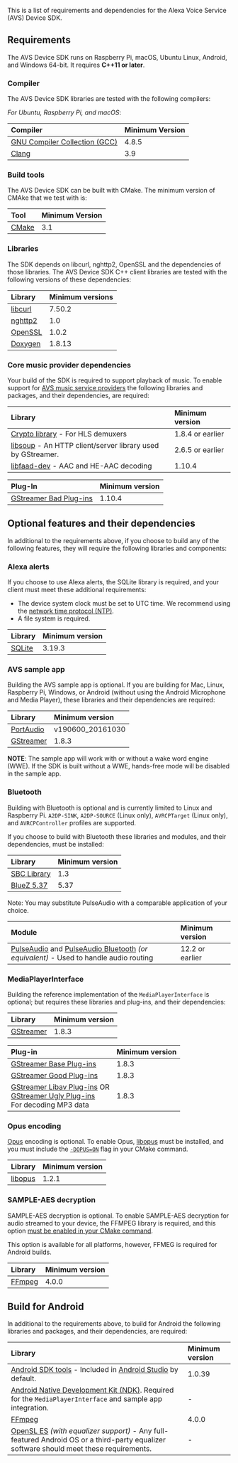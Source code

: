 This is a list of requirements and dependencies for the Alexa Voice Service (AVS) Device SDK.  

## Requirements

The AVS Device SDK runs on Raspberry Pi, macOS, Ubuntu Linux, Android, and Windows 64-bit. It requires **C++11 or later**.

### Compiler

The AVS Device SDK libraries are tested with the following compilers:

*For Ubuntu, Raspberry Pi, and macOS*:

| Compiler | Minimum Version     |
| :------------- | :------------- |
| [GNU Compiler Collection (GCC)](https://gcc.gnu.org/)     | 4.8.5 |
| [Clang](http://clang.llvm.org/get_started.html)     | 3.9  |

### Build tools

The AVS Device SDK can be built with CMake. The minimum version of CMAke that we test with is:

| Tool | Minimum Version    |
| :------------- | :------------- |
| [CMake](https://cmake.org/download/)       | 3.1|

### Libraries

The SDK depends on libcurl, nghttp2, OpenSSL and the dependencies of those libraries. The AVS Device SDK C++ client libraries are tested with the following versions of these dependencies:

| Library     | Minimum versions    |
| :------------- | :------------- |
| [libcurl](https://curl.haxx.se/download.html)      | 7.50.2       |
| [nghttp2](https://github.com/nghttp2/nghttp2)      | 1.0       |
| [OpenSSL](https://www.openssl.org/source/) | 1.0.2       |
| [Doxygen](http://www.stack.nl/~dimitri/doxygen/download.html)      | 1.8.13       |

### Core music provider dependencies  

Your build of the SDK is required to support playback of music. To enable support for [AVS music service providers](https://developer.amazon.com/docs/alexa-voice-service/music-service-providers.html) the following libraries and packages, and their dependencies, are required:

| Library     | Minimum version    |
| :------------- | :------------- |
| [Crypto library](https://gnupg.org/software/libgcrypt/index.html) - For HLS demuxers | 1.8.4 or earlier     |
| [libsoup](https://wiki.gnome.org/Projects/libsoup) - An HTTP client/server library used by GStreamer. | 2.6.5 or earlier       |
| [libfaad-dev](https://github.com/dsvensson/faad2) - AAC and HE-AAC decoding | 1.10.4       |

| Plug-In     | Minimum version    |
| :------------- | :------------- |
| [GStreamer Bad Plug-ins](https://gstreamer.freedesktop.org/releases/gst-plugins-bad/1.10.4.html) | 1.10.4       |

## Optional features and their dependencies

In additional to the requirements above, if you choose to build any of the following features, they will require the following libraries and components:

### Alexa alerts

If you choose to use Alexa alerts, the SQLite library is required, and your client must meet these additional requirements:

* The device system clock must be set to UTC time. We recommend using the [network time protocol (NTP)](http://support.ntp.org/bin/view/Main/WebHome).
* A file system is required.

| Library     | Minimum version    |
| :------------- | :------------- |
| [SQLite](ttps://www.sqlite.org/download.html) | 3.19.3       |

### AVS sample app

Building the AVS sample app is optional. If you are building for Mac, Linux, Raspberry Pi, Windows, or Android (without using the Android Microphone and Media Player), these libraries and their dependencies are required:

| Library     | Minimum version    |
| :------------- | :------------- |
| [PortAudio](https://www.sqlite.org/download.html) | v190600_20161030       |
| [GStreamer](https://gstreamer.freedesktop.org/releases/1.8/) | 1.8.3       |

**NOTE**: The sample app will work with or without a wake word engine (WWE). If the SDK is built without a WWE, hands-free mode will be disabled in the sample app.

### Bluetooth

Building with Bluetooth is optional and is currently limited to Linux and Raspberry Pi. `A2DP-SINK`, `A2DP-SOURCE` (Linux only), `AVRCPTarget` (Linux only), and `AVRCPController` profiles are supported.

If you choose to build with Bluetooth these libraries and modules, and their dependencies, must be installed:

| Library     | Minimum version    |
| :------------- | :------------- |
| [SBC Library](https://git.kernel.org/pub/scm/bluetooth/sbc.git/tree/) |   1.3     |
| [BlueZ 5.37](http://www.bluez.org/download/) |   5.37     |

Note: You may substitute PulseAudio with a comparable application of your choice.

| Module     | Minimum version    |
| :------------- | :------------- |
| [PulseAudio](https://www.freedesktop.org/wiki/Software/PulseAudio/) and [PulseAudio Bluetooth](https://www.freedesktop.org/wiki/Software/PulseAudio/Documentation/User/Bluetooth/) *(or equivalent)* - Used to handle audio routing |   12.2 or earlier     |

### MediaPlayerInterface

Building the reference implementation of the `MediaPlayerInterface` is optional; but requires these libraries and plug-ins, and their dependencies:

| Library     | Minimum version    |
| :------------- | :------------- |
| [GStreamer](https://gstreamer.freedesktop.org/releases/1.8/) | 1.8.3       |

| Plug-in     | Minimum version    |
| :------------- | :------------- |
| [GStreamer Base Plug-ins](https://gstreamer.freedesktop.org/releases/gst-plugins-base/1.8.3.html) | 1.8.3       |
| [GStreamer Good Plug-ins](https://gstreamer.freedesktop.org/releases/gst-plugins-good/1.8.3.html) | 1.8.3       |
| [GStreamer Libav Plug-ins](https://gstreamer.freedesktop.org/releases/gst-plugins-good/1.8.3.html) OR <Br> [GStreamer Ugly Plug-ins](https://gstreamer.freedesktop.org/releases/gst-plugins-ugly/1.8.3.html) <br>For decoding MP3 data | 1.8.3       |

### Opus encoding

[Opus](http://opus-codec.org/) encoding is optional. To enable Opus, [libopus](http://opus-codec.org/docs/) must be installed, and you must include the [`-DOPUS=ON`](https://github.com/alexa/avs-device-sdk/wiki/Build-Options#additional-options) flag in your CMake command.

| Library     | Minimum version    |
| :------------- | :------------- |
| [libopus](http://opus-codec.org/) |   1.2.1     |

### SAMPLE-AES decryption

SAMPLE-AES decryption is optional. To enable SAMPLE-AES decryption for audio streamed to your device, the FFMPEG library is required, and this option [must be enabled in your CMake command](https://github.com/alexa/avs-device-sdk/wiki/Build-Options#additional-options).

This option is available for all platforms, however, FFMEG is required for Android builds.

| Library     | Minimum version    |
| :------------- | :------------- |
| [FFmpeg](https://www.ffmpeg.org/download.html) |   4.0.0     |


## Build for Android

In additional to the requirements above, to build for Android the following libraries and packages, and their dependencies, are required:

| Library     | Minimum version    |
| :------------- | :------------- |
| [Android SDK tools](https://developer.android.com/studio/#comand-tools) - Included in [Android Studio](https://developer.android.com/studio/#downloads) by default. |   1.0.39     |
| [Android Native Development Kit (NDK)](https://developer.android.com/ndk/downloads/). Required for the `MediaPlayerInterface` and sample app integration. |   -     |
| [FFmpeg](https://www.ffmpeg.org/download.html) |   4.0.0     |
| [OpenSL ES](https://developer.android.com/ndk/guides/audio/opensl/opensl-for-android) *(with equalizer support)* - Any full-featured Android OS or a third-party equalizer software should meet these requirements. |   -    |
